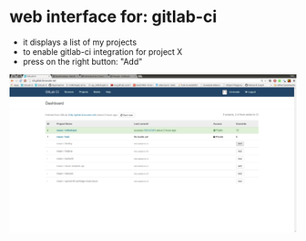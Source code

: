 # web interface for: gitlab-ci 
- it displays a list of my projects
- to enable gitlab-ci integration for project X
- press on the right button: "Add"


![enable integration for my projects](../png/enable_integration_for_my_project.png)
